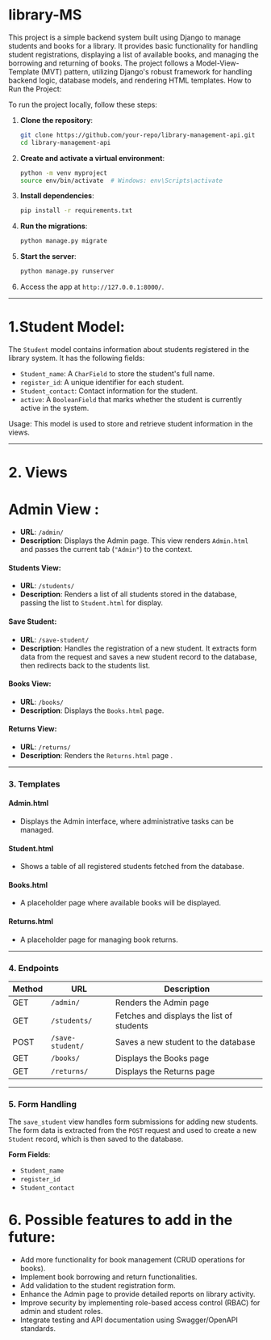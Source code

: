 # library-MS
This project is a simple backend system built using Django to manage students and books for a library. It provides basic functionality for handling student registrations, displaying a list of available books, and managing the borrowing and returning of books. The project follows a Model-View-Template (MVT) pattern, utilizing Django's robust framework for handling backend logic, database models, and rendering HTML templates.
How to Run the Project:

To run the project locally, follow these steps:

1. **Clone the repository**:
    ```bash
    git clone https://github.com/your-repo/library-management-api.git
    cd library-management-api
    ```

2. **Create and activate a virtual environment**:
    ```bash
    python -m venv myproject
    source env/bin/activate  # Windows: env\Scripts\activate
    ```

3. **Install dependencies**:
    ```bash
    pip install -r requirements.txt
    ```

4. **Run the migrations**:
    ```bash
    python manage.py migrate
    ```

5. **Start the server**:
    ```bash
    python manage.py runserver
    ```

6. Access the app at `http://127.0.0.1:8000/`.

---

# 1.Student Model:
The `Student` model contains information about students registered in the library system. It has the following fields:
- `Student_name`: A `CharField` to store the student's full name.
- `register_id`: A unique identifier for each student.
- `Student_contact`: Contact information for the student.
- `active`: A `BooleanField` that marks whether the student is currently active in the system.

Usage: This model is used to store and retrieve student information in the views.

---
# 2. Views

# Admin View :
- **URL**: `/admin/`
- **Description**: Displays the Admin page. This view renders `Admin.html` and passes the current tab (`"Admin"`) to the context.

#### **Students View**:
- **URL**: `/students/`
- **Description**: Renders a list of all students stored in the database, passing the list to `Student.html` for display.

#### **Save Student**:
- **URL**: `/save-student/`
- **Description**: Handles the registration of a new student. It extracts form data from the request and saves a new student record to the database, then redirects back to the students list.

#### **Books View**:
- **URL**: `/books/`
- **Description**: Displays the `Books.html` page.

#### **Returns View**:
- **URL**: `/returns/`
- **Description**: Renders the `Returns.html` page .

---

### 3. Templates

#### **Admin.html**
- Displays the Admin interface, where administrative tasks can be managed.

#### **Student.html**
- Shows a table of all registered students fetched from the database.

#### **Books.html**
- A placeholder page where available books will be displayed.

#### **Returns.html**
- A placeholder page for managing book returns.

---

### 4. Endpoints

| Method | URL            | Description                              |
|--------|----------------|------------------------------------------|
| GET    | `/admin/`       | Renders the Admin page                   |
| GET    | `/students/`    | Fetches and displays the list of students|
| POST   | `/save-student/`| Saves a new student to the database      |
| GET    | `/books/`       | Displays the Books page                  |
| GET    | `/returns/`     | Displays the Returns page                |

---

### 5. Form Handling

The `save_student` view handles form submissions for adding new students. The form data is extracted from the `POST` request and used to create a new `Student` record, which is then saved to the database.

**Form Fields**:
- `Student_name`
- `register_id`
- `Student_contact`

# 6. Possible features to add in the future:
- Add more functionality for book management (CRUD operations for books).
- Implement book borrowing and return functionalities.
- Add validation to the student registration form.
- Enhance the Admin page to provide detailed reports on library activity.
- Improve security by implementing role-based access control (RBAC) for admin and student roles.
- Integrate testing and API documentation using Swagger/OpenAPI standards.




